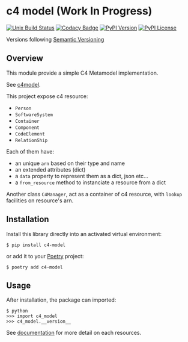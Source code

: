 # c4 model (Work In Progress)


[![Unix Build Status](https://img.shields.io/travis/geronimo-iia/c4-model/master.svg?label=unix)](https://travis-ci.com/geronimo-iia/c4-model)
[![Codacy Badge](https://api.codacy.com/project/badge/Grade/fe669a02b4aa46b5b1faf619ba2bf382)](https://www.codacy.com/app/geronimo-iia/c4-model?utm_source=github.com&amp;utm_medium=referral&amp;utm_content=geronimo-iia/c4-model&amp;utm_campaign=Badge_Grade)
[![PyPI Version](https://img.shields.io/pypi/v/c4-model.svg)](https://pypi.org/project/c4-model)
[![PyPI License](https://img.shields.io/pypi/l/c4-model.svg)](https://pypi.org/project/c4-model)

Versions following [Semantic Versioning](https://semver.org/)

## Overview

This module provide a simple C4 Metamodel implementation.

See [c4model](https://c4model.com/#Notation).

This project expose c4 resource:
- `Person`
- `SoftwareSystem`
- `Container`
- `Component`
- `CodeElement`
- `RelationShip`

Each of them have:
- an unique `arn` based on their type and name
- an extended attributes (dict)
- a `data` property to represent them as a dict, json etc...
- a `from_resource` method to instanciate a resource from a dict


Another class `C4Manager`, act as a container of c4 resource, with `lookup` facilities on resource's arn.


## Installation

Install this library directly into an activated virtual environment:

```text
$ pip install c4-model
```

or add it to your [Poetry](https://poetry.eustace.io/) project:

```text
$ poetry add c4-model
```

## Usage

After installation, the package can imported:

```text
$ python
>>> import c4_model
>>> c4_model.__version__
```

See [documentation](https://geronimo-iia.github.io/c4-model) for more detail on each resources.
